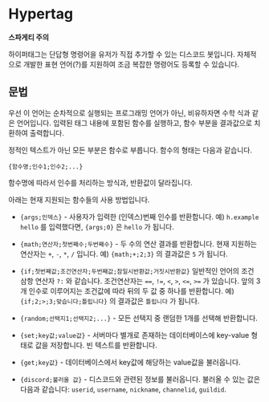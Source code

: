 # Hypertag

**스파게티 주의**

하이퍼태그는 단답형 명령어을 유저가 직접 추가할 수 있는 디스코드 봇입니다.
자체적으로 개발한 표현 언어(?)를 지원하여 조금 복잡한 명령어도 등록할 수 있습니다.

## 문법

우선 이 언어는 순차적으로 실행되는 프로그래밍 언어가 아닌, 비유하자면 수학 식과 같은 언어입니다.
입력된 태그 내용에 포함된 함수를 실행하고, 함수 부분을 결과값으로 치환하여 출력합니다.

정적인 텍스트가 아닌 모든 부분은 함수로 부릅니다. 함수의 형태는 다음과 같습니다.
```
{함수명;인수1;인수2;...}
```

함수명에 따라서 인수를 처리하는 방식과, 반환값이 달라집니다.

아래는 현재 지원되는 함수들의 사용 방법입니다.

- `{args;인덱스}` - 사용자가 입력한 (인덱스)번째 인수를 반환합니다.
예) `h.example hello` 를 입력했다면, `{args;0}` 은 `hello` 가 됩니다.

- `{math;연산자;첫번째수;두번째수}` - 두 수의 연산 결과를 반환합니다. 현재 지원하는 연산자는 `+`, `-`, `*`, `/` 입니다.
예) `{math;+;2;3}` 의 결과값은 `5` 가 됩니다.

- `{if;첫번째값;조건연산자;두번째값;참일시반환값;거짓시반환값}` 
일반적인 언어의 조건 삼항 연산자 `?:` 와 같습니다. 조건연산자는 `==`, `!=`, `<`, `>`, `<=`, `>=` 가 있습니다. 앞의 3개 인수로 이루어지는 조건값에 따라 뒤의 두 값 중 하나를 반환합니다.
예) `{if;2;>;3;맞습니다;틀립니다}` 의 결과값은 `틀립니다` 가 됩니다.

- `{random;선택지1;선택지2;...}` - 모든 선택지 중 랜덤한 1개를 선택해 반환합니다.

- `{set;key값;value값}` - 서버마다 별개로 존재하는 데이터베이스에 key-value 형태로 값을 저장합니다. 빈 텍스트를 반환합니다.

- `{get;key값}` - 데이터베이스에서 key값에 해당하는 value값을 불러옵니다.

- `{discord;불러올 값}` - 디스코드와 관련된 정보를 불러옵니다.
불러올 수 있는 값은 다음과 같습니다: `userid`, `username`, `nickname`, `channelid`, `guildid`.